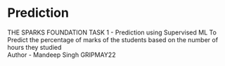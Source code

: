 # Prediction
THE SPARKS FOUNDATION 
TASK 1 - Prediction using Supervised ML To Predict the percentage of marks of the students based on the number of hours they studied  
Author - Mandeep Singh
GRIPMAY22

